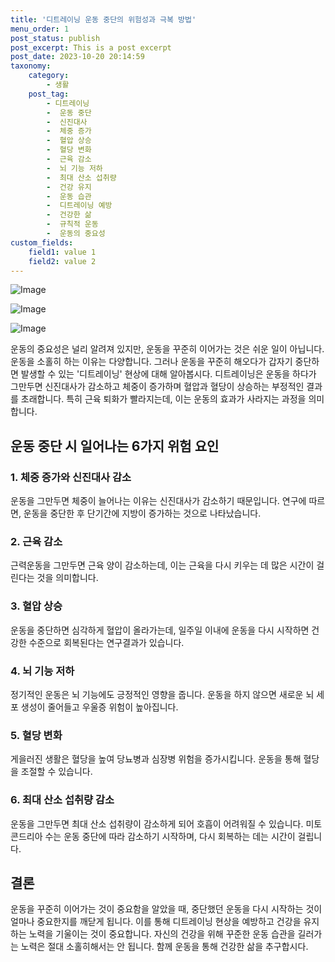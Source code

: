 ```yaml
---
title: '디트레이닝 운동 중단의 위험성과 극복 방법'
menu_order: 1
post_status: publish
post_excerpt: This is a post excerpt
post_date: 2023-10-20 20:14:59
taxonomy:
    category:
        - 생활
    post_tag:
        - 디트레이닝
        -  운동 중단
        -  신진대사
        -  체중 증가
        -  혈압 상승
        -  혈당 변화
        -  근육 감소
        -  뇌 기능 저하
        -  최대 산소 섭취량
        -  건강 유지
        -  운동 습관
        -  디트레이닝 예방
        -  건강한 삶
        -  규칙적 운동
        -  운동의 중요성
custom_fields:
    field1: value 1
    field2: value 2
---
```


![Image](https://imgnews.pstatic.net/image/296/2024/02/06/0000074281_001_20240206091601330.jpg?type=w647)

![Image](https://imgnews.pstatic.net/image/296/2024/02/06/0000074281_002_20240206091601384.jpg?type=w647)

![Image](https://imgnews.pstatic.net/image/296/2024/02/06/0000074281_003_20240206091601423.jpg?type=w647)


운동의 중요성은 널리 알려져 있지만, 운동을 꾸준히 이어가는 것은 쉬운 일이 아닙니다. 운동을 소홀히 하는 이유는 다양합니다. 그러나 운동을 꾸준히 해오다가 갑자기 중단하면 발생할 수 있는 '디트레이닝' 현상에 대해 알아봅시다. 디트레이닝은 운동을 하다가 그만두면 신진대사가 감소하고 체중이 증가하며 혈압과 혈당이 상승하는 부정적인 결과를 초래합니다. 특히 근육 퇴화가 빨라지는데, 이는 운동의 효과가 사라지는 과정을 의미합니다.

## 운동 중단 시 일어나는 6가지 위험 요인

### 1. 체중 증가와 신진대사 감소
운동을 그만두면 체중이 늘어나는 이유는 신진대사가 감소하기 때문입니다. 연구에 따르면, 운동을 중단한 후 단기간에 지방이 증가하는 것으로 나타났습니다.

### 2. 근육 감소
근력운동을 그만두면 근육 양이 감소하는데, 이는 근육을 다시 키우는 데 많은 시간이 걸린다는 것을 의미합니다.

### 3. 혈압 상승
운동을 중단하면 심각하게 혈압이 올라가는데, 일주일 이내에 운동을 다시 시작하면 건강한 수준으로 회복된다는 연구결과가 있습니다.

### 4. 뇌 기능 저하
정기적인 운동은 뇌 기능에도 긍정적인 영향을 줍니다. 운동을 하지 않으면 새로운 뇌 세포 생성이 줄어들고 우울증 위험이 높아집니다.

### 5. 혈당 변화
게을러진 생활은 혈당을 높여 당뇨병과 심장병 위험을 증가시킵니다. 운동을 통해 혈당을 조절할 수 있습니다.

### 6. 최대 산소 섭취량 감소
운동을 그만두면 최대 산소 섭취량이 감소하게 되어 호흡이 어려워질 수 있습니다. 미토콘드리아 수는 운동 중단에 따라 감소하기 시작하며, 다시 회복하는 데는 시간이 걸립니다.

## 결론

운동을 꾸준히 이어가는 것이 중요함을 알았을 때, 중단했던 운동을 다시 시작하는 것이 얼마나 중요한지를 깨닫게 됩니다. 이를 통해 디트레이닝 현상을 예방하고 건강을 유지하는 노력을 기울이는 것이 중요합니다. 자신의 건강을 위해 꾸준한 운동 습관을 길러가는 노력은 절대 소홀히해서는 안 됩니다. 함께 운동을 통해 건강한 삶을 추구합시다.
